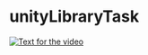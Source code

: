 # unityLibraryTask
[![Text for the video](https://img.youtube.com/vi/RFKDB-UQtC8/0.jpg)](http://www.youtube.com/watch?v=RFKDB-UQtC8)


